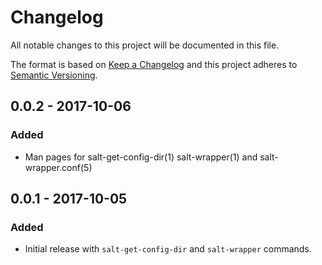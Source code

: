 # Changelog
All notable changes to this project will be documented in this file.

The format is based on [Keep a Changelog](http://keepachangelog.com/en/1.0.0/)
and this project adheres to [Semantic Versioning](http://semver.org/spec/v2.0.0.html).

## 0.0.2 - 2017-10-06
### Added
  - Man pages for salt-get-config-dir(1) salt-wrapper(1) and salt-wrapper.conf(5)

## 0.0.1 - 2017-10-05
### Added
  - Initial release with `salt-get-config-dir` and `salt-wrapper` commands.

[0.0.2]: https://github.com/nasqueron/salt-wrapper/compare/v0.0.1...v0.0.2

